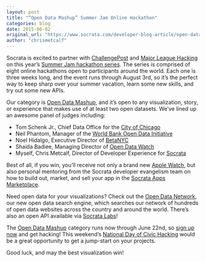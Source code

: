```yaml
---
layout: post
title: "“Open Data Mashup” Summer Jam Online Hackathon"
categories: blog
date: 2015-06-02
original_url: "https://www.socrata.com/developer-blog-article/open-data-mashup-summer-jam-online-hackathon/"
author: "chrismetcalf"
---
```


<p>Socrata is excited to partner with <a href="http://challengepost.com/">ChallengePost</a> and <a href="https://mlh.io/">Major League Hacking</a> on this year’s <a href="http://summerjam.challengepost.com/">Summer Jam hackathon series</a>. The series is comprised of eight online hackathons open to participants around the world. Each one is three weeks long, and the event runs through August 3rd, so it’s the perfect way to keep sharp over your summer vacation, learn some new skills, and try out some new APIs.</p>
<p>Our category is <a href="http://sjopendata.challengepost.com/">Open Data Mashup</a>, and it’s open to any visualization, story, or experience that makes use of at least two open datasets. We’ve lined up an awesome panel of judges including:</p>
<ul>
	<li>Tom Schenk Jr., Chief Data Office for the <a href="http://data.cityofchicago.org">City of Chicago</a></li>
	<li>Neil Phantom, Manager of the <a href="http://data.worldbank.org/">World Bank Open Data Initiative</a></li>
	<li>Noel Hidalgo, Executive Director of <a href="http://betanyc.us/">BetaNYC</a></li>
	<li>Shaida Badiee, Managing Director of <a href="http://www.opendatawatch.com/">Open Data Watch</a></li>
	<li>Myself, Chris Metcalf, Director of Developer Experience for <a href="http://www.socrata.com">Socrata</a></li>
</ul>
<p>Best of all, if you win, you’ll receive not only a brand new <a href="https://www.apple.com/watch/">Apple Watch</a>, but also personal mentoring from the Socrata developer evangelism team on how to build out, market, and sell your app in the <a href="http://open-data-apps.socrata.com/">Socrata Apps Marketplace</a>.</p>
<p>Need open data for your visualizations? Check out the <a href="http://www.opendatanetwork.com/">Open Data Network</a>, our new open data search engine, which searches our network of hundreds of open data websites across the country and around the world. There’s also an open API available via <a href="http://labs.socrata.com/docs/search.html">Socrata Labs</a>!</p>
<p>The <a href="http://sjopendata.challengepost.com/">Open Data Mashup</a> category runs now through June 22nd, so <a href="http://sjopendata.challengepost.com/">sign up now</a> and get hacking! This weekend’s <a href="http://www.socrata.com/developer-blog-article/developer-support-for-national-day-of-civic-hacking-2015/">National Day of Civic Hacking</a> would be a great opportunity to get a jump-start on your projects.</p>
<p>Good luck, and may the best visualization win!</p>
